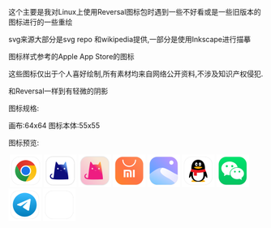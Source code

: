 这个主要是我对Linux上使用Reversal图标包时遇到一些不好看或是一些旧版本的图标进行的一些重绘

svg来源大部分是svg repo 和wikipedia提供,一部分是使用Inkscape进行描摹

图标样式参考的Apple App Store的图标

这些图标仅出于个人喜好绘制,所有素材均来自网络公开资料,不涉及知识产权侵犯.

和Reversal一样到有轻微的阴影

图标规格:

画布:64x64
图标本体:55x55

图标预览:
<div style="width: 100%;">
	<div style="display:inline; margin:2px;max-width: 64px;width: 64px;">
		<img src="icons/chrome.svg" style="max-width: 64px;width: 64px;" alt="Google Chrome">
		<img src="icons/clash_classic.svg" style="max-width: 64px;width: 64px;" alt="clash_classic">
		<img src="icons/clash_diy.svg" style="max-width: 64px;width: 64px;" alt="clash_diy">
		<img src="icons/discover.svg" style="max-width: 64px;width: 64px;" alt="App Store">
		<img src="icons/photos.svg" style="max-width: 64px;width: 64px;" alt="Photos">
		<img src="icons/qq.svg" style="max-width: 64px;width: 64px;" alt="QQ">
    	<img src="icons/wechat.svg" style="max-width: 64px;width: 64px;" alt="Wechat">
		<img src="icons/telegram.svg" style="max-width: 64px;width: 64px;" alt="Telegram">
		<img src="icons/blank.svg" style="max-width: 64px;width: 64px;" alt="Blank">
	</div>
</div>